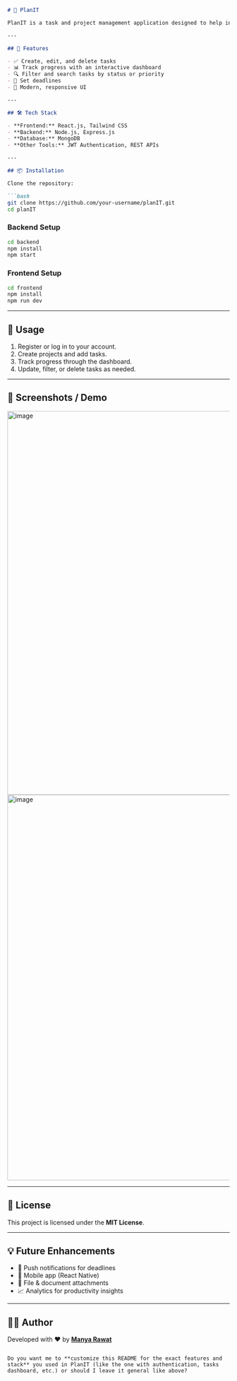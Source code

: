 ````markdown
# 📅 PlanIT

PlanIT is a task and project management application designed to help individuals and teams stay organized, boost productivity, and achieve goals efficiently.  

---

## 🚀 Features

- ✅ Create, edit, and delete tasks  
- 📊 Track progress with an interactive dashboard  
- 🔍 Filter and search tasks by status or priority  
- 📅 Set deadlines    
- 🌙 Modern, responsive UI   

---

## 🛠️ Tech Stack

- **Frontend:** React.js, Tailwind CSS  
- **Backend:** Node.js, Express.js  
- **Database:** MongoDB  
- **Other Tools:** JWT Authentication, REST APIs  

---

## 📦 Installation

Clone the repository:

```bash
git clone https://github.com/your-username/planIT.git
cd planIT
````

### Backend Setup

```bash
cd backend
npm install
npm start
```

### Frontend Setup

```bash
cd frontend
npm install
npm run dev
```

---

## 📖 Usage

1. Register or log in to your account.
2. Create projects and add tasks.
3. Track progress through the dashboard.
4. Update, filter, or delete tasks as needed.

---

## 📸 Screenshots / Demo

<img width="1919" height="870" alt="image" src="https://github.com/user-attachments/assets/49cea411-c2b4-4158-bb93-739e34d61459" />
<img width="1911" height="874" alt="image" src="https://github.com/user-attachments/assets/2e5b125f-a67b-4415-8d6b-160d5d140f3f" />


---


## 📜 License

This project is licensed under the **MIT License**.

---

## 💡 Future Enhancements

* 🔔 Push notifications for deadlines
* 📱 Mobile app (React Native)
* 📂 File & document attachments
* 📈 Analytics for productivity insights

---

## 👩‍💻 Author

Developed with ❤️ by **[Manya Rawat](https://github.com/manya014)**

```

Do you want me to **customize this README for the exact features and stack** you used in PlanIT (like the one with authentication, tasks dashboard, etc.) or should I leave it general like above?
```

